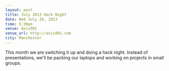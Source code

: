 ```yaml
---
layout: post
title: July 2013 Hack Night
date: Wed July 24, 2013
time: 5:30pm
venue: Axis901
venue_url: http://axis901.com
city: Manchester
---
```


This month we are switching it up and doing a hack night.
Instead of presentations, we'll be packing our laptops
and working on projects in small groups.

